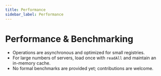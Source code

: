 ```yaml
---
title: Performance
sidebar_label: Performance
---
```


# Performance & Benchmarking

- Operations are asynchronous and optimized for small registries.
- For large numbers of servers, load once with `readAll` and maintain an in-memory cache.
- No formal benchmarks are provided yet; contributions are welcome.
